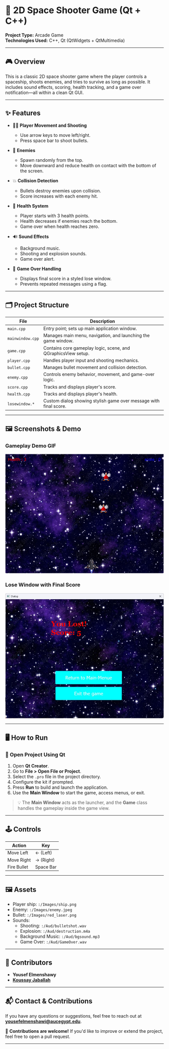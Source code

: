 # 🚀 2D Space Shooter Game (Qt + C++)

**Project Type:** Arcade Game  
**Technologies Used:** C++, Qt (QtWidgets + QtMultimedia)

---

## 🎮 Overview

This is a classic 2D space shooter game where the player controls a spaceship, shoots enemies, and tries to survive as long as possible. It includes sound effects, scoring, health tracking, and a game over notification—all within a clean Qt GUI.

---

## ✨ Features

* 🧍‍♂️ **Player Movement and Shooting**

  * Use arrow keys to move left/right.
  * Press space bar to shoot bullets.

* 👾 **Enemies**

  * Spawn randomly from the top.
  * Move downward and reduce health on contact with the bottom of the screen.

* 💥 **Collision Detection**

  * Bullets destroy enemies upon collision.
  * Score increases with each enemy hit.

* 🧡 **Health System**

  * Player starts with 3 health points.
  * Health decreases if enemies reach the bottom.
  * Game over when health reaches zero.

* 🔊 **Sound Effects**

  * Background music.
  * Shooting and explosion sounds.
  * Game over alert.

* 🪪 **Game Over Handling**

  * Displays final score in a styled lose window.
  * Prevents repeated messages using a flag.

---

## 🗂️ Project Structure

| File             | Description                                                    |
| ---------------- | -------------------------------------------------------------- |
| `main.cpp`       | Entry point; sets up main application window.                  |
| `mainwindow.cpp` | Manages main menu, navigation, and launching the game window. |
| `game.cpp`       | Contains core gameplay logic, scene, and QGraphicsView setup.  |
| `player.cpp`     | Handles player input and shooting mechanics.                   |
| `bullet.cpp`     | Manages bullet movement and collision detection.               |
| `enemy.cpp`      | Controls enemy behavior, movement, and game-over logic.        |
| `score.cpp`      | Tracks and displays player's score.                            |
| `health.cpp`     | Tracks and displays player's health.                           |
| `losewindow.*`   | Custom dialog showing stylish game over message with final score.|

---

## 🖼️ Screenshots & Demo

### Gameplay Demo GIF  
![Gameplay Demo](./Ass2/Assets/ChickenInvaders.gif)

### Lose Window with Final Score  
![Lose Window](./Ass2/Assets/lose_window.jpeg)


---

## 🖥️ How to Run

### 🧭 Open Project Using Qt

1. Open **Qt Creator**.
2. Go to **File > Open File or Project**.
3. Select the `.pro` file in the project directory.
4. Configure the kit if prompted.
5. Press **Run** to build and launch the application.
6. Use the **Main Window** to start the game, access menus, or exit.

> 💡 The **Main Window** acts as the launcher, and the **Game** class handles the gameplay inside the game view.

---

## 🕹️ Controls

| Action      | Key       |
| ----------- | --------- |
| Move Left   | ← (Left)  |
| Move Right  | → (Right) |
| Fire Bullet | Space Bar |

---

## 🖼️ Assets

* Player ship: `:/Images/ship.png`
* Enemy: `:/Images/enemy.jpeg`
* Bullet: `:/Images/red_laser.png`
* Sounds:
  * Shooting: `:/Aud/bulletshot.wav`
  * Explosion: `:/Aud/destruction.m4a`
  * Background Music: `:/Aud/bgsound.mp3`
  * Game Over: `:/Aud/GameOver.wav`

---

## 👥 Contributors

* **Yousef Elmenshawy**  
* [**Koussay Jaballah**](https://github.com/koussay0/koussay0.git)

---

## 📬 Contact & Contributions

If you have any questions or suggestions, feel free to reach out at **[yousefelmenshawi@aucegypt.edu](mailto:yousefelmenshawi@aucegypt.edu)**.

🎉 **Contributions are welcome!** If you'd like to improve or extend the project, feel free to open a pull request.

---

